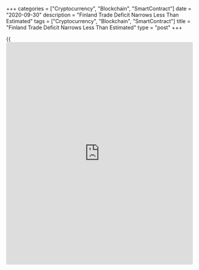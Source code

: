 +++
categories = ["Cryptocurrency", "Blockchain", "SmartContract"]
date = "2020-09-30"
description = "Finland Trade Deficit Narrows Less Than Estimated"
tags = ["Cryptocurrency", "Blockchain", "SmartContract"]
title = "Finland Trade Deficit Narrows Less Than Estimated"
type = "post"
+++

{{<iframe id="large-banner" src="https://www.bounty.group/#slide=17.0" width="100%" height="600" scrolling="no" style="border: 0px solid rgb(216, 221, 230); border-radius: 3px;">}}

Finland's trade deficit decreased less than initially estimated in July,
final figures from the Finnish Customs showed on Wednesday.

The trade deficit narrowed EUR 465 million in July from EUR 498 million
in the same month last year. In the initial estimate, the trade deficit
was EUR 440 million.

Exports declined 13.8 percent year-on-year in July, as initially
estimated.

Imports fell 13.1 percent yearly in July, while it was 13.8 percent
decline in the initial estimate.

Shipments to the EU countries decreased 9.9 percent in July. In the
initial estimate, exports to the bloc fell 9.8 percent.

Imports from EU countries fell 11.4 percent in July. According to the
initial estimate, imports declined 12.2 percent.

Shipments to countries outside the EU decreased 17.9 percent versus a
18.0 percent fall in the initial estimate.

Imports from non-EU countries declined 15.3 percent, as estimated.

For the January-July period, the trade deficit was EUR 2.2 billion
compared to a EUR 508 million shortfall registered a year ago. In the
initial estimate, the trade deficit was EUR 2.1 billion.

Exports declined 16.8 percent, as initially estimated.

Imports decreased 12.2 percent versus a 12.3 percent fall in the initial
estimate.

For comments and feedback [contact](https://www.playgroundfx.com/contact/): editorial@rtt[news](https://www.letsplayfx.com/blog/forex-news-website/).com

[Economic News][1]

 **What parts of the world are seeing the best (and worst) economic
performances lately? Click[here][2] to check out our [Econ Scorecard][2]
and find out! See up-to-the-moment [ranking](https://www.playgroundfx.com/blog/crypto-exchange-ranking/)s for the best and worst
performers in [GDP][3], [unemployment rate][4], [inflation][5] and much
more.**

   1. www.rtt[news](https://www.letsplayfx.com/blog/forex-news-website/).com/Content/EconomicNews.aspx
   2. www.rtt[news](https://www.letsplayfx.com/blog/forex-news-website/).com/economic-scorecard/world-rank/unemployment-rate/highest-performance.aspx
   3. www.rtt[news](https://www.letsplayfx.com/blog/forex-news-website/).com/economic-scorecard/world-rank/GDP/highest-performance.aspx
   4. www.rtt[news](https://www.letsplayfx.com/blog/forex-news-website/).com/economic-scorecard/world-rank/unemployment-rate/lowest-performance.aspx
   5. www.rtt[news](https://www.letsplayfx.com/blog/forex-news-website/).com/economic-scorecard/world-rank/CPI/highest-performance.aspx